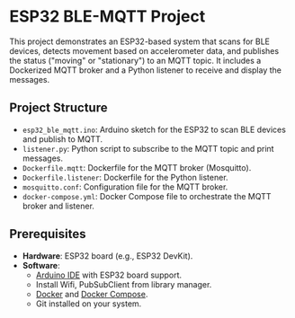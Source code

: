 # ESP32 BLE-MQTT Project

This project demonstrates an ESP32-based system that scans for BLE devices, detects movement based on accelerometer data, and publishes the status ("moving" or "stationary") to an MQTT topic. It includes a Dockerized MQTT broker and a Python listener to receive and display the messages.

## Project Structure
- `esp32_ble_mqtt.ino`: Arduino sketch for the ESP32 to scan BLE devices and publish to MQTT.
- `listener.py`: Python script to subscribe to the MQTT topic and print messages.
- `Dockerfile.mqtt`: Dockerfile for the MQTT broker (Mosquitto).
- `Dockerfile.listener`: Dockerfile for the Python listener.
- `mosquitto.conf`: Configuration file for the MQTT broker.
- `docker-compose.yml`: Docker Compose file to orchestrate the MQTT broker and listener.

## Prerequisites
- **Hardware**: ESP32 board (e.g., ESP32 DevKit).
- **Software**:
  - [Arduino IDE](https://www.arduino.cc/en/software) with ESP32 board support.
  - Install Wifi, PubSubClient from library manager.
  - [Docker](https://www.docker.com/) and [Docker Compose](https://docs.docker.com/compose/).
  - Git installed on your system.